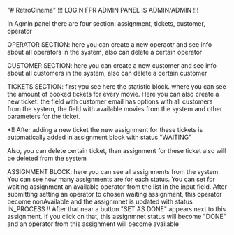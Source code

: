 "# RetroCinema" 
!!! LOGIN FPR ADMIN PANEL IS ADMIN/ADMIN !!!
 
In Agmin panel there are four section: assignment, tickets, customer, operator
 
OPERATOR SECTION: here you can create a new operaotr and see info about all operators in the system, also can delete a certain operator
 
CUSTOMER SECTION: here you can create a new customer and see info about all customers in the system, also can delete a certain customer
 
TICKETS SECTION: first you see here the statistic block. where you can see the amount of booked tickets for every movie. Here you can also create a new ticket: the field with customer email has options with all customers from the system, the field with available movies from the system and other parameters for the ticket.

*!! After adding a new ticket the new assignment for these tickets is automatically added in assignment block with status "WAITING"

Also, you can delete certain ticket, than assignment for these ticket also will be deleted from the system

ASSIGNMENT BLOCK: here you can see all assignments from the system. You can see how many assignments are for each status. You can set for waiting assignment an available operator from the list in the input field. After submitting setting an operator to chosen waiting assignment, this operator become nonAvailable and the assignmnet is updated with status IN_PROCESS
!! After that near a button "SET AS DONE" appears next to this assignment. If you click on that, this assignmnet status will become "DONE" and an operator from this assignment will become available
